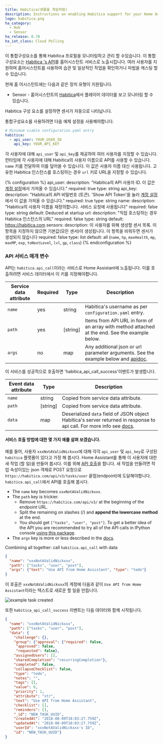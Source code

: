 ```yaml
---
title: Habitica(생활을 게임처럼)
description: Instructions on enabling Habitica support for your Home Assistant
logo: habitica.png
ha_category:
  - Hub
  - Sensor
ha_release: 0.78
ha_iot_class: Cloud Polling
---
```


이 통합구성요소를 통해 Habitica 프로필을 모니터링하고 관리 할 수 ​​있습니다. 이 통합구성요소는 [Habitica 's API](https://habitica.com/apidoc/)를 홈어시스턴트 서비스로 노출시킵니다. 여러 사용자를 지원하며 홈어시스턴트를 사용하여 습관 및 일상적인 작업을 확인하거나 마법을 캐스팅 할 수 있습니다.

현재 홈 어시스턴트에는 다음과 같은 장치 유형이 지원됩니다.

- Sensor - 홈어시스턴트의 [Habitica](https://habitica.com/)에서 플레이어 데이터를 보고 모니터링 할 수 있습니다.

Habitica 구성 요소를 설정하면 센서가 자동으로 나타납니다.

통합구성요소를 사용하려면 다음 예제 설정을 사용해야합니다.

```yaml
# Minimum viable configuration.yaml entry
habitica:
  - api_user: YOUR_USER_ID
    api_key: YOUR_API_KEY
```

각 사용자에 대해 `api_user` 및 `api_key`를 제공하여 여러 사용자를 지정할 수 있습니다.
런타임에 각 사용자에 대해 Habitica의 사용자 이름으로 API를 사용할 수 있습니다.
`name` 키를 전달하여 이를 덮어쓸 수 있습니다. 이 값은 사용자 이름 대신 사용됩니다.
고유한 Habitica 인스턴스를 호스팅하는 경우 `url` 키로 URL을 지정할 수 있습니다.

{% configuration %}
api_user:
  description: "Habitica의 API 사용자 ID. 이 값은 [계정 설정](https://habitica.com/user/settings/api)에서 가져올 수 있습니다."
  required: true
  type: string
api_key:
  description: "Habitica의 API 비밀번호 (토큰). 'Show API Token'을 눌러 [계정 설정](https://habitica.com/user/settings/api)에서 이 값을 가져올 수 있습니다."
  required: true
  type: string
name:
  description: "Habitica의 사용자 이름을 재정의합니다. 서비스 요청에 사용됩니다"
  required: false
  type: string
  default: Deduced at startup
url:
  description: "직접 호스팅하는 경우 Habitica 인스턴스의 URL"
  required: false
  type: string
  default: https://habitica.com
sensors:
  description: 이 사용자를 위해 생성할 센서 목록. 이 항목을 지정하지 않으면 기본값(모든 센서)이 생성됩니다. 이 항목을 비워두면 센서가 생성되지 않습니다
  required: false
  type: list
  default: all (`name`, `hp`, `maxHealth`, `mp`, `maxMP`, `exp`, `toNextLevel`, `lvl`, `gp`, `class`)
{% endconfiguration %}

### API 서비스 매개 변수

API는 `habitica.api_call`이라는 서비스로 Home Assistant에 노출됩니다. 이를 호출하려면 서비스 데이터에서 이 키를 지정해야합니다.

| Service data attribute | Required | Type     |    Description  |
|----------------------|--------|--------|----------------|
|  `name`                |  yes     | string   |  Habitica's username as per `configuration.yaml` entry. |
| `path` | yes | [string] | Items from API URL in form of an array with method attached at the end. See the example below. |
| `args` | no | map | Any additional json or url parameter arguments. See the example below and [apidoc](https://habitica.com/apidoc/). |

이 서비스를 성공적으로 호출하면 'habitica_api_call_success'이벤트가 발생합니다.

| Event data attribute |  Type     |    Description  |
|----------------------|--------|----------------|
|  `name`                |   string   |  Copied from service data attribute. |
| `path` | [string] | Copied from service data attribute. |
| `data` | map | Deserialized `data` field of JSON object Habitica's server returned in response to api call. For more info see [docs](https://habitica.com/apidoc/). |

#### 서비스 호출 방법에 대한 몇 가지 예를 살펴 보겠습니다.

예를 들어, 사용자 `xxxNotAValidNickxxx`에 대해 각각 `api_user` 및 `api_key`로 구성된 `habitica` 플랫폼이 있다고 가정 해 봅시다.
Home Assistant를 통해 이 사용자에 대한 새 작업 (할 일)을 만들어 봅시다. 이를 위해 [API 호출](https://habitica.com/apidoc/#api-Task-CreateUserTasks)을 합니다.
새 작업을 만들려면 작업 속성이있는 json 객체로 POST 요청으로 `https://habitica.com/api/v3/tasks/user` 끝점(endpoint)에 도달해야합니다.
`habitica.api_call`에서 API를 호출해 봅시다.

* The `name` key becomes `xxxNotAValidNickxxx`.
* The `path` key is trickier.
  * Remove `https://habitica.com/api/v3/` at the beginning of the endpoint URL.
  * Split the remaining on slashes (/) and **append the lowercase method** at the end.
  * You should get `["tasks", "user", "post"]`. To get a better idea of the API you are recommended to try all of the API calls in IPython console [using this package](https://github.com/ASMfreaK/habitipy/blob/master/README.md).
* The `args` key is more or less described in the [docs](https://habitica.com/apidoc/).

Combining all together:
call `habitica.api_call` with data

```json
{
  "name": "xxxNotAValidNickxxx",
  "path": ["tasks", "user", "post"],
  "args": {"text": "Use API from Home Assistant", "type": "todo"}
}
```

이 호출은 `xxxNotAValidNickxxx`의 계정에 다음과 같이 `Use API from Home Assistant`이라는 텍스트로 새로운 할 일을 만듭니다.

![example task created](/images/screenshots/habitica_new_task.png)

또한 `habitica_api_call_success` 이벤트는 다음 데이터와 함께 시작됩니다.

```json
{
  "name": "xxxNotAValidNickxxx",
  "path": ["tasks", "user", "post"],
  "data": {
    "challenge": {},
    "group": {"approval": {"required": false,
     "approved": false,
     "requested": false},
    "assignedUsers": [],
    "sharedCompletion": "recurringCompletion"},
    "completed": false,
    "collapseChecklist": false,
    "type": "todo",
    "notes": "",
    "tags": [],
    "value": 0,
    "priority": 1,
    "attribute": "str",
    "text": "Use API from Home Assistant",
    "checklist": [],
    "reminders": [],
    "_id": "NEW_TASK_UUID",
    "createdAt": "2018-08-09T18:03:27.759Z",
    "updatedAt": "2018-08-09T18:03:27.759Z",
    "userId": "xxxNotAValidNickxxx's ID",
    "id": "NEW_TASK_UUID"}
}
```

